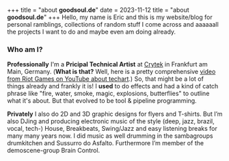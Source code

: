 +++
title = "about **goodsoul.de**" 
date = 2023-11-12
title = "about <b>goodsoul.de</b>"
+++
Hello, my name is Eric and this is my website/blog for personal ramblings, collections of random stuff I come across and aaaaaall the projects I want to do and maybe even am doing already.

### Who am I?

**Professionally** I'm a **Pricipal Technical Artist** at [Crytek](https://crytek.com) in Frankfurt am Main, Germany. (**What is that?** Well, here is a pretty comprehensive [video from Riot Games on YouTube about techart](https://youtu.be/kr7XYXMM7-U).) So, that might be a lot of things already and frankly it is! I __used__ to do effects and had a kind of catch phrase like "fire, water, smoke, magic, explosions, butterflies" to outline what it's about. But that evolved to be tool & pipeline programming.

**Privately** I also do 2D and 3D graphic designs for flyers and T-shirts. But I’m also DJing and producing electronic music of the style (deep, jazz, brazil, vocal, tech-) House, Breakbeats, Swing/Jazz and easy listening breaks for many many years now. I did music as well drumming in the sambagroups drumkitchen and Sussurro do Asfalto. Furthermore I’m member of the demoscene-group Brain Control.
